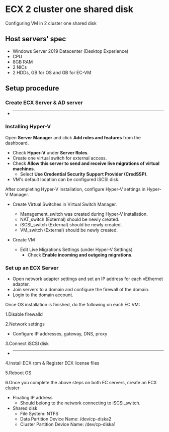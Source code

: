 # ECX 2 cluster one shared disk
Configuring VM in 2 cluster one shared disk

## Host servers' spec

- Windows Server 2019 Datacenter (Desktop Experience)
-  CPU
- 8GB RAM
- 2 NICs
- 2 HDDs, GB for OS and GB for EC-VM

## Setup procedure
### Create ECX Server & AD server
 - ***
 
### Installing Hyper-V

Open **Server Manager** and click **Add roles and features** from the dashboard.
- Check **Hyper-V** under **Server Roles**.
- Create one virtual switch for external access.
- Check **Allow this server to send and receive live migrations of virtual machines**.
	- Select **Use Credential Security Support Provider (CredSSP)**.
- VM's default location can be configured iSCSI disk.

After completing Hyper-V installation, configure Hyper-V settings in Hyper-V Manager.
- Create Virtual Switches in Virtual Switch Manager.
	- Management_switch was created during Hyper-V installation.
	- NAT_switch (External) should be newly created.
	- iSCSI_switch (External) should be newly created.
	- VM_switch (External) should be newly created.

- Create VM
	- Edit Live Migrations Settings (under Hyper-V Settings)
		- Check **Enable incoming and outgoing migrations**.


### Set up an ECX Server
- Open network adapter settings and set an IP address for each vEthernet adapter.
- Join servers to a domain and configure the firewall of the domain.
- Login to the domain account.

Once OS installation is finished, do the following on each EC VM:

1.Disable firewalld

2.Network settings
- Configure IP addresses, gateway, DNS, proxy

3.Connect iSCSI disk
 - **** 

4.Install ECX rpm & Register ECX license files

5.Reboot OS

6.Once you complete the above steps on both EC servers, create an ECX cluster


- Floating IP address
	- Should belong to the network connecting to iSCSI_switch.
- Shared  disk
	- File System: NTFS
	- Data Partition Device Name: /dev/cp-diska2
	- Cluster Partition Device Name: /dev/cp-diska1
 
